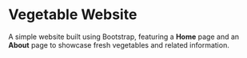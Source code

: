 
# Vegetable Website  

A simple website built using Bootstrap, featuring a **Home** page and an **About** page to showcase fresh vegetables and related information.  
